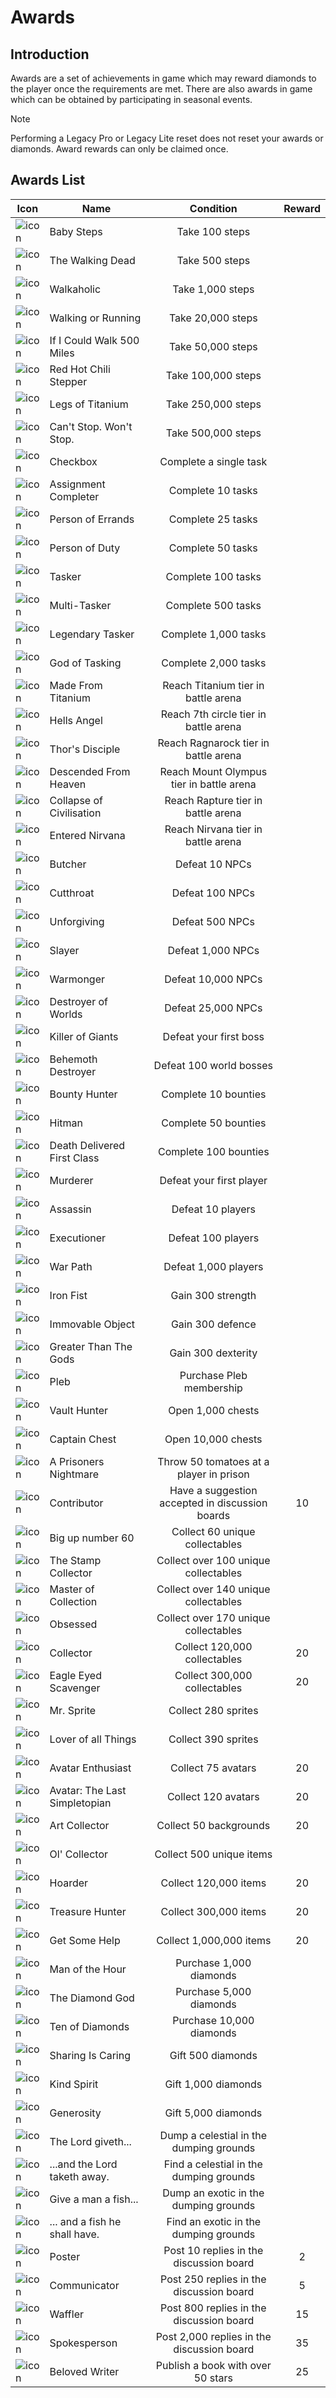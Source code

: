 # Awards

## Introduction

Awards are a set of achievements in game which may reward diamonds to the player once the requirements are met. There are also awards in game which can be obtained by participating in seasonal events.

> [!NOTE]
> Performing a Legacy Pro or Legacy Lite reset does not reset your awards or diamonds. Award rewards can only be claimed once.

## Awards List

<div class="table-container">

| Icon                                                                    | Name                          |                    Condition                    | Reward |
| ----------------------------------------------------------------------- | ----------------------------- | :---------------------------------------------: | :----: |
| ![icon]()                                                               | Baby Steps                    |                 Take 100 steps                  |        |
| ![icon]()                                                               | The Walking Dead              |                 Take 500 steps                  |        |
| ![icon]()                                                               | Walkaholic                    |                Take 1,000 steps                 |        |
| ![icon]()                                                               | Walking or Running            |                Take 20,000 steps                |        |
| ![icon]()                                                               | If I Could Walk 500 Miles     |                Take 50,000 steps                |        |
| ![icon]()                                                               | Red Hot Chili Stepper         |               Take 100,000 steps                |        |
| ![icon]()                                                               | Legs of Titanium              |               Take 250,000 steps                |        |
| ![icon]()                                                               | Can't Stop. Won't Stop.       |               Take 500,000 steps                |        |
| ![icon]()                                                               | Checkbox                      |             Complete a single task              |        |
| ![icon]()                                                               | Assignment Completer          |                Complete 10 tasks                |        |
| ![icon]()                                                               | Person of Errands             |                Complete 25 tasks                |        |
| ![icon]()                                                               | Person of Duty                |                Complete 50 tasks                |        |
| ![icon]()                                                               | Tasker                        |               Complete 100 tasks                |        |
| ![icon]()                                                               | Multi-Tasker                  |               Complete 500 tasks                |        |
| ![icon]()                                                               | Legendary Tasker              |              Complete 1,000 tasks               |        |
| ![icon]()                                                               | God of Tasking                |              Complete 2,000 tasks               |        |
| ![icon]()                                                               | Made From Titanium            |       Reach Titanium tier in battle arena       |        |
| ![icon]()                                                               | Hells Angel                   |      Reach 7th circle tier in battle arena      |        |
| ![icon]()                                                               | Thor's Disciple               |      Reach Ragnarock tier in battle arena       |        |
| ![icon]()                                                               | Descended From Heaven         |    Reach Mount Olympus tier in battle arena     |        |
| ![icon]()                                                               | Collapse of Civilisation      |       Reach Rapture tier in battle arena        |        |
| ![icon]()                                                               | Entered Nirvana               |       Reach Nirvana tier in battle arena        |        |
| ![icon]()                                                               | Butcher                       |                 Defeat 10 NPCs                  |        |
| ![icon]()                                                               | Cutthroat                     |                 Defeat 100 NPCs                 |        |
| ![icon]()                                                               | Unforgiving                   |                 Defeat 500 NPCs                 |        |
| ![icon]()                                                               | Slayer                        |                Defeat 1,000 NPCs                |        |
| ![icon]()                                                               | Warmonger                     |               Defeat 10,000 NPCs                |        |
| ![icon]()                                                               | Destroyer of Worlds           |               Defeat 25,000 NPCs                |        |
| ![icon]()                                                               | Killer of Giants              |             Defeat your first boss              |        |
| ![icon]()                                                               | Behemoth Destroyer            |             Defeat 100 world bosses             |        |
| ![icon]()                                                               | Bounty Hunter                 |              Complete 10 bounties               |        |
| ![icon]()                                                               | Hitman                        |              Complete 50 bounties               |        |
| ![icon]()                                                               | Death Delivered First Class   |              Complete 100 bounties              |        |
| ![icon]()                                                               | Murderer                      |            Defeat your first player             |        |
| ![icon]()                                                               | Assassin                      |                Defeat 10 players                |        |
| ![icon]()                                                               | Executioner                   |               Defeat 100 players                |        |
| ![icon]()                                                               | War Path                      |              Defeat 1,000 players               |        |
| ![icon]()                                                               | Iron Fist                     |                Gain 300 strength                |        |
| ![icon]()                                                               | Immovable Object              |                Gain 300 defence                 |        |
| ![icon]()                                                               | Greater Than The Gods         |               Gain 300 dexterity                |        |
| ![icon]()                                                               | Pleb                          |            Purchase Pleb membership             |        |
| ![icon]()                                                               | Vault Hunter                  |                Open 1,000 chests                |        |
| ![icon]()                                                               | Captain Chest                 |               Open 10,000 chests                |        |
| ![icon]()                                                               | A Prisoners Nightmare         |     Throw 50 tomatoes at a player in prison     |        |
| ![icon]()                                                               | Contributor                   | Have a suggestion accepted in discussion boards |   10   |
| ![icon]()                                                               | Big up number 60              |         Collect 60 unique collectables          |        |
| ![icon]()                                                               | The Stamp Collector           |      Collect over 100 unique collectables       |        |
| ![icon]()                                                               | Master of Collection          |      Collect over 140 unique collectables       |        |
| ![icon]()                                                               | Obsessed                      |      Collect over 170 unique collectables       |        |
| ![icon](https://web.simple-mmo.com/img/icons/I_Rock01.png)              | Collector                     |          Collect 120,000 collectables           |   20   |
| ![icon](https://web.simple-mmo.com/img/icons/I_Ruby.png)                | Eagle Eyed Scavenger          |          Collect 300,000 collectables           |   20   |
| ![icon](https://web.simple-mmo.com/img/sprites/premium/exclusive85.gif) | Mr. Sprite                    |               Collect 280 sprites               |        |
| ![icon](https://web.simple-mmo.com/img/sprites/premium/exclusive85.gif) | Lover of all Things           |               Collect 390 sprites               |        |
| ![icon](https://web.simple-mmo.com/img/icons/S_Buff14.png)              | Avatar Enthusiast             |               Collect 75 avatars                |   20   |
| ![icon](https://web.simple-mmo.com/img/icons/S_Buff14.png)              | Avatar: The Last Simpletopian |               Collect 120 avatars               |   20   |
| ![icon](https://web.simple-mmo.com/img/icons/one/icon393.png)           | Art Collector                 |             Collect 50 backgrounds              |   20   |
| ![icon]()                                                               | Ol' Collector                 |            Collect 500 unique items             |        |
| ![icon](https://web.simple-mmo.com/img/icons/one/icon948.png)           | Hoarder                       |              Collect 120,000 items              |   20   |
| ![icon](https://web.simple-mmo.com/img/icons/one/icon987.png)           | Treasure Hunter               |              Collect 300,000 items              |   20   |
| ![icon](https://web.simple-mmo.com/img/icons/one/icon833.png)           | Get Some Help                 |             Collect 1,000,000 items             |   20   |
| ![icon]()                                                               | Man of the Hour               |             Purchase 1,000 diamonds             |        |
| ![icon]()                                                               | The Diamond God               |             Purchase 5,000 diamonds             |        |
| ![icon]()                                                               | Ten of Diamonds               |            Purchase 10,000 diamonds             |        |
| ![icon]()                                                               | Sharing Is Caring             |                Gift 500 diamonds                |        |
| ![icon]()                                                               | Kind Spirit                   |               Gift 1,000 diamonds               |        |
| ![icon]()                                                               | Generosity                    |               Gift 5,000 diamonds               |        |
| ![icon]()                                                               | The Lord giveth...            |     Dump a celestial in the dumping grounds     |        |
| ![icon]()                                                               | ...and the Lord taketh away.  |     Find a celestial in the dumping grounds     |        |
| ![icon]()                                                               | Give a man a fish...          |      Dump an exotic in the dumping grounds      |        |
| ![icon]()                                                               | ... and a fish he shall have. |      Find an exotic in the dumping grounds      |        |
| ![icon](https://web.simple-mmo.com/img/icons/one/icon368.png)           | Poster                        |     Post 10 replies in the discussion board     |   2    |
| ![icon](https://web.simple-mmo.com/img/icons/one/icon369.png)           | Communicator                  |    Post 250 replies in the discussion board     |   5    |
| ![icon](https://web.simple-mmo.com/img/icons/one/icon370.png)           | Waffler                       |    Post 800 replies in the discussion board     |   15   |
| ![icon](https://web.simple-mmo.com/img/icons/one/icon371.png)           | Spokesperson                  |   Post 2,000 replies in the discussion board    |   35   |
| ![icon](https://web.simple-mmo.com/img/icons/one/icon377.png)           | Beloved Writer                |        Publish a book with over 50 stars        |   25   |

</div>
